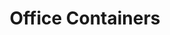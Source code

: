 ---
title: "Office Containers"
description: "For general contractors who need secure, comfortable command centers on every jobsite. Fast setup, climate control, and workspace that keeps your team productive no matter what Mother Nature throws at you."
image: "../../assets/uploads/hero-trailer.jpg"
features:
  - "Rapid deployment: Site-ready in under 30 minutes"
  - "Climate-controlled workspace keeps your team comfortable"
  - "Secure access with 24/7 surveillance options"
  - "20-foot length drops right where you need it"
specifications:
  - label: "Length"
    value: "20 feet"
  - label: "Height"
    value: "9 feet 6 inches"
  - label: "Width"
    value: "8 feet"
  - label: "Power"
    value: "On-board generator with shore-power option"
  - label: "Climate Control"
    value: "Heating, cooling, and humidity control"
order_button_text: "Get Office Quote"
--- 